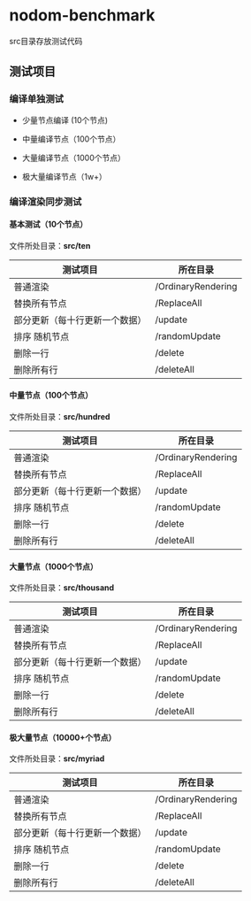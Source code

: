 # nodom-benchmark

src目录存放测试代码

## 测试项目

###  编译单独测试



* 少量节点编译 (10个节点)

* 中量编译节点（100个节点）

* 大量编译节点（1000个节点）

* 极大量编译节点（1w+）



### 编译渲染同步测试

#### 基本测试（10个节点）

文件所处目录：**src/ten**



| 测试项目                       | 所在目录           |
| ------------------------------ | ------------------ |
| 普通渲染                       | /OrdinaryRendering |
| 替换所有节点                   | /ReplaceAll        |
| 部分更新（每十行更新一个数据） | /update            |
| 排序 随机节点                  | /randomUpdate      |
| 删除一行                       | /delete            |
| 删除所有行                     | /deleteAll         |







#### 中量节点（100个节点）

文件所处目录：**src/hundred**



| 测试项目                       | 所在目录           |
| ------------------------------ | ------------------ |
| 普通渲染                       | /OrdinaryRendering |
| 替换所有节点                   | /ReplaceAll        |
| 部分更新（每十行更新一个数据） | /update            |
| 排序 随机节点                  | /randomUpdate      |
| 删除一行                       | /delete            |
| 删除所有行                     | /deleteAll         |





#### 大量节点（1000个节点）

文件所处目录：**src/thousand**



| 测试项目                       | 所在目录           |
| ------------------------------ | ------------------ |
| 普通渲染                       | /OrdinaryRendering |
| 替换所有节点                   | /ReplaceAll        |
| 部分更新（每十行更新一个数据） | /update            |
| 排序 随机节点                  | /randomUpdate      |
| 删除一行                       | /delete            |
| 删除所有行                     | /deleteAll         |

#### 极大量节点（10000+个节点）

文件所处目录：**src/myriad**



| 测试项目                       | 所在目录           |
| ------------------------------ | ------------------ |
| 普通渲染                       | /OrdinaryRendering |
| 替换所有节点                   | /ReplaceAll        |
| 部分更新（每十行更新一个数据） | /update            |
| 排序 随机节点                  | /randomUpdate      |
| 删除一行                       | /delete            |
| 删除所有行                     | /deleteAll         |


